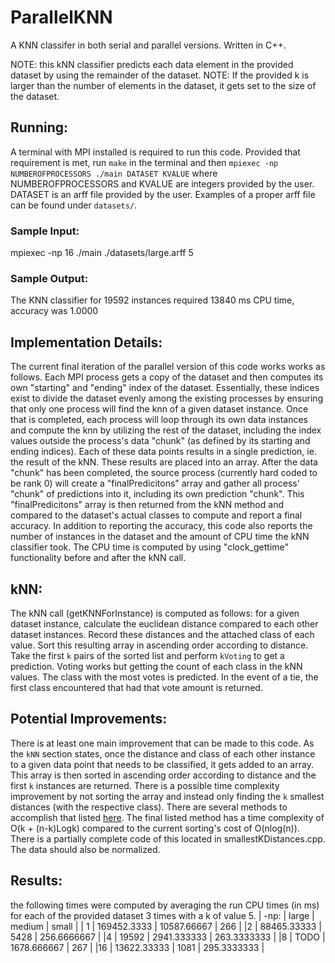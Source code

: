 # ParallelKNN
A KNN classifer in both serial and parallel versions. Written in C++.

NOTE: this kNN classifier predicts each data element in the provided dataset by using the remainder of the dataset.
NOTE: If the provided k is larger than the number of elements in the dataset, it gets set to the size of the dataset.  

## Running:
A terminal with MPI installed is required to run this code. Provided that requirement is met, run `make` in the terminal and then
`mpiexec -np NUMBEROFPROCESSORS ./main DATASET KVALUE` where NUMBEROFPROCESSORS and KVALUE are integers provided by the user. DATASET
is an arff file provided by the user. Examples of a proper arff file can be found under `datasets/`.

### Sample Input:
mpiexec -np 16 ./main ./datasets/large.arff 5

### Sample Output:
The KNN classifier for 19592 instances required 13840 ms CPU time, accuracy was 1.0000

## Implementation Details:
The current final iteration of the parallel version of this code works works as follows. Each MPI process gets a copy of the dataset and then computes its own "starting" and "ending" index of the dataset. Essentially, these indices exist to divide the dataset evenly among the existing processes by ensuring that only one process will find the knn of a given dataset instance. Once that is completed, each process will loop through its own data instances and compute the knn by utilizing the rest of the dataset, including the index values outside the process's data "chunk" (as defined by its starting and ending indices). Each of these data points results in a single prediction, ie. the result of the kNN. These results are placed into an array. After the data "chunk" has been completed, the source process (currently hard coded to be rank 0) will create a "finalPredicitons" array and gather all process' "chunk" of predictions into it, including its own prediction "chunk". This "finalPredicitons" array is then returned from the kNN method and compared to the dataset's actual classes to compute and report a final accuracy. In addition to reporting the accuracy, this code also reports the number of instances in the dataset and the amount of CPU time the kNN classifier took. The CPU time is computed by using "clock_gettime" functionality before and after the kNN call.

## kNN:
The kNN call (getKNNForInstance) is computed as follows: for a given dataset instance, calculate the euclidean distance compared to each other dataset instances. Record these distances and the attached class of each value. Sort this resulting array in ascending order according to distance. Take the first `k` pairs of the sorted list and perform `kVoting` to get a prediction. Voting works but getting the count of each class in the kNN values. The class with the most votes is predicted. In the event of a tie, the first class encountered that had that vote amount is returned.

## Potential Improvements:
There is at least one main improvement that can be made to this code. As the `kNN` section states, once the distance and class of each other instance to a given data point that needs to be classified, it gets added to an array. This array is then sorted in ascending order according to distance and the first `k` instances are returned. There is a possible time complexity improvement by not sorting the array and instead only finding the `k` smallest distances (with the respective class). There are several methods to accomplish that listed [here](https://www.geeksforgeeks.org/k-largestor-smallest-elements-in-an-array/). The final listed method has a time complexity of O(k + (n-k)Logk) compared to the current sorting's cost of O(nlog(n)). There is a partially complete code of this located in smallestKDistances.cpp. The data should also be normalized.

## Results:
the following times were computed by averaging the run CPU times (in ms) for each of the provided dataset 3 times with a k of value 5.
| -np: | large | medium | small |
| 1 | 169452.3333 | 10587.66667 | 266 |
|2 | 88465.33333 | 5428 | 256.6666667 |
|4 | 19592 | 2941.333333 | 263.3333333 |
|8 | TODO | 1678.666667 | 267 |
|16 | 13622.33333 | 1081 | 295.3333333 |
